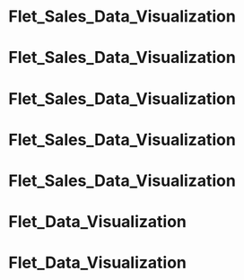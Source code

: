 # Flet_Sales_Data_Visualization
# Flet_Sales_Data_Visualization
# Flet_Sales_Data_Visualization
# Flet_Sales_Data_Visualization
# Flet_Sales_Data_Visualization
# Flet_Data_Visualization
# Flet_Data_Visualization
